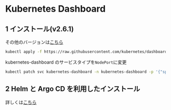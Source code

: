 # Kubernetes Dashboard

## 1 インストール(v2.6.1)

その他のバージョンは[こちら](https://github.com/kubernetes/dashboard/tags)

```bash
kubectl apply -f https://raw.githubusercontent.com/kubernetes/dashboard/v2.6.1/aio/deploy/recommended.yaml
```

kubernetes-dashboard のサービスタイプを`NodePort`に変更

```bash
kubectl patch svc kubernetes-dashboard -n kubernetes-dashboard -p '{"spec": {"type": "NodePort"}}'
```

## 2 Helm と Argo CD を利用したインストール

詳しくは[こちら](https://artifacthub.io/packages/helm/k8s-dashboard/kubernetes-dashboard)
